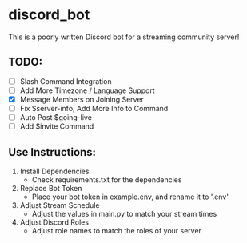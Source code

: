 # discord_bot
This is a poorly written Discord bot for a streaming community server!

## TODO:
-   [ ] Slash Command Integration
-   [ ] Add More Timezone / Language Support
-   [X] Message Members on Joining Server
-   [ ] Fix $server-info, Add More Info to Command
-   [ ] Auto Post $going-live
-   [ ] Add $invite Command

## Use Instructions:
1. Install Dependencies
	- Check requirements.txt for the dependencies
2. Replace Bot Token
	- Place your bot token in example.env, and rename it to '.env'
3. Adjust Stream Schedule
	- Adjust the values in main.py to match your stream times
4. Adjust Discord Roles
	- Adjust role names to match the roles of your server
